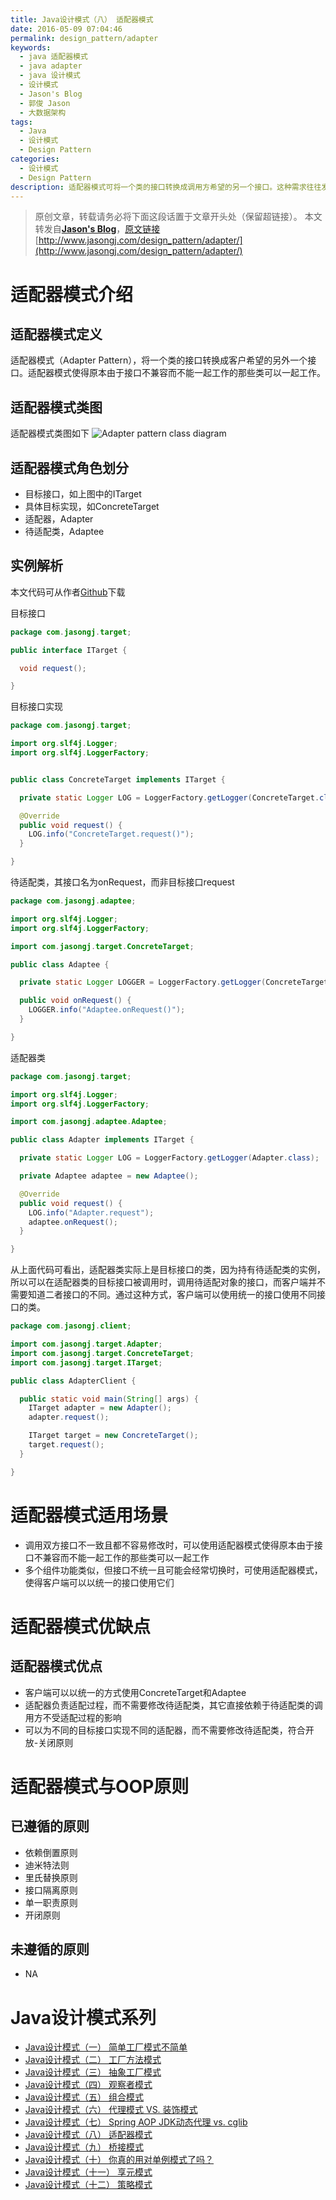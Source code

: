 ```yaml
---
title: Java设计模式（八） 适配器模式
date: 2016-05-09 07:04:46
permalink: design_pattern/adapter
keywords:
  - java 适配器模式
  - java adapter
  - java 设计模式
  - 设计模式
  - Jason's Blog
  - 郭俊 Jason
  - 大数据架构
tags:
  - Java
  - 设计模式
  - Design Pattern
categories:
  - 设计模式
  - Design Pattern
description: 适配器模式可将一个类的接口转换成调用方希望的另一个接口。这种需求往往发生在后期维护阶段，因此有观点认为适配器模式只是前期系统接口设计缺乏的一种弥补。从实际工程来看，并不完全这样，有时不同产商的功能类似但接口很难完全一样，而为了系统使用方式的一致性，也会用到适配器模式。
---
```


>原创文章，转载请务必将下面这段话置于文章开头处（保留超链接）。
>本文转发自[**Jason's Blog**](http://www.jasongj.com)，[原文链接](http://www.jasongj.com/design_pattern/adapter/)　[http://www.jasongj.com/design_pattern/adapter/](http://www.jasongj.com/design_pattern/adapter/)



# 适配器模式介绍
## 适配器模式定义
适配器模式（Adapter Pattern），将一个类的接口转换成客户希望的另外一个接口。适配器模式使得原本由于接口不兼容而不能一起工作的那些类可以一起工作。


## 适配器模式类图
适配器模式类图如下
![Adapter pattern class diagram](//www.jasongj.com/img/designpattern/adapter/Adapter.png)

## 适配器模式角色划分
- 目标接口，如上图中的ITarget
- 具体目标实现，如ConcreteTarget
- 适配器，Adapter
- 待适配类，Adaptee


## 实例解析
本文代码可从作者[Github](https://github.com/habren/JavaDesignPattern/tree/master/AdapterPattern/src/main)下载

目标接口
```java
package com.jasongj.target;

public interface ITarget {

  void request();

}
```

目标接口实现
```java
package com.jasongj.target;

import org.slf4j.Logger;
import org.slf4j.LoggerFactory;


public class ConcreteTarget implements ITarget {

  private static Logger LOG = LoggerFactory.getLogger(ConcreteTarget.class);

  @Override
  public void request() {
    LOG.info("ConcreteTarget.request()");
  }

}
```

待适配类，其接口名为onRequest，而非目标接口request
```java
package com.jasongj.adaptee;

import org.slf4j.Logger;
import org.slf4j.LoggerFactory;

import com.jasongj.target.ConcreteTarget;

public class Adaptee {

  private static Logger LOGGER = LoggerFactory.getLogger(ConcreteTarget.class);

  public void onRequest() {
    LOGGER.info("Adaptee.onRequest()");
  }

}
```

适配器类
```java
package com.jasongj.target;

import org.slf4j.Logger;
import org.slf4j.LoggerFactory;

import com.jasongj.adaptee.Adaptee;

public class Adapter implements ITarget {

  private static Logger LOG = LoggerFactory.getLogger(Adapter.class);

  private Adaptee adaptee = new Adaptee();

  @Override
  public void request() {
    LOG.info("Adapter.request");
    adaptee.onRequest();
  }

}
```


从上面代码可看出，适配器类实际上是目标接口的类，因为持有待适配类的实例，所以可以在适配器类的目标接口被调用时，调用待适配对象的接口，而客户端并不需要知道二者接口的不同。通过这种方式，客户端可以使用统一的接口使用不同接口的类。

```java
package com.jasongj.client;

import com.jasongj.target.Adapter;
import com.jasongj.target.ConcreteTarget;
import com.jasongj.target.ITarget;

public class AdapterClient {

  public static void main(String[] args) {
    ITarget adapter = new Adapter();
    adapter.request();

    ITarget target = new ConcreteTarget();
    target.request();
  }

}
```

# 适配器模式适用场景
- 调用双方接口不一致且都不容易修改时，可以使用适配器模式使得原本由于接口不兼容而不能一起工作的那些类可以一起工作
- 多个组件功能类似，但接口不统一且可能会经常切换时，可使用适配器模式，使得客户端可以以统一的接口使用它们

# 适配器模式优缺点
## 适配器模式优点
 - 客户端可以以统一的方式使用ConcreteTarget和Adaptee
 - 适配器负责适配过程，而不需要修改待适配类，其它直接依赖于待适配类的调用方不受适配过程的影响
 - 可以为不同的目标接口实现不同的适配器，而不需要修改待适配类，符合开放-关闭原则



# 适配器模式与OOP原则
## 已遵循的原则
 - 依赖倒置原则
 - 迪米特法则
 - 里氏替换原则
 - 接口隔离原则
 - 单一职责原则
 - 开闭原则

## 未遵循的原则
 - NA


# Java设计模式系列
- [Java设计模式（一） 简单工厂模式不简单](//www.jasongj.com/design_pattern/simple_factory/)
- [Java设计模式（二） 工厂方法模式](//www.jasongj.com/design_pattern/factory_method/)
- [Java设计模式（三） 抽象工厂模式](//www.jasongj.com/design_pattern/abstract_factory/)
- [Java设计模式（四） 观察者模式 ](//www.jasongj.com/design_pattern/observer/)
- [Java设计模式（五） 组合模式](//www.jasongj.com/design_pattern/composite/)
- [Java设计模式（六） 代理模式 VS. 装饰模式](//www.jasongj.com/design_pattern/proxy_decorator/)
- [Java设计模式（七） Spring AOP JDK动态代理 vs. cglib](//www.jasongj.com/design_pattern/dynamic_proxy_cglib/)
- [Java设计模式（八） 适配器模式](//www.jasongj.com/design_pattern/adapter/)
- [Java设计模式（九） 桥接模式](//www.jasongj.com/design_pattern/bridge/)
- [Java设计模式（十） 你真的用对单例模式了吗？](//www.jasongj.com/design_pattern/singleton/)
- [Java设计模式（十一） 享元模式](//www.jasongj.com/design_pattern/flyweight/)
- [Java设计模式（十二） 策略模式](//www.jasongj.com/design_pattern/strategy/)
